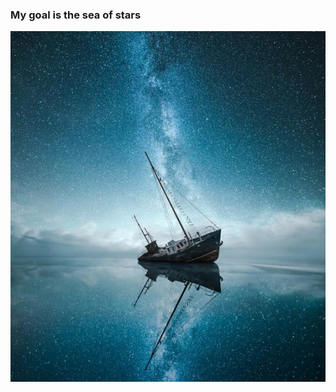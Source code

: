 ### My goal is the sea of stars
![image](https://github.com/sky19890315/PHP-MYSQL-JS/blob/master/img/sea.jpeg)
